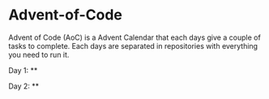 # Advent-of-Code
Advent of Code (AoC) is a Advent Calendar that each days give a couple of tasks to complete.
Each days are separated in repositories with everything you need to run it.

Day 1: **

Day 2: **
